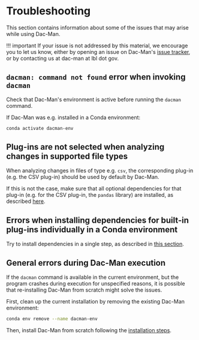 # Troubleshooting

This section contains information about some of the issues that may arise while using Dac-Man.

!!! important
    If your issue is not addressed by this material, we encourage you to let us know, either by opening an issue on Dac-Man's [issue tracker](https://github.com/deduce-dev/dac-man/issues), or by contacting us at dac-man at lbl dot gov.

## `dacman: command not found` error when invoking `dacman`

Check that Dac-Man's environment is active before running the `dacman` command.

If Dac-Man was e.g. installed in a Conda environment:

```sh
conda activate dacman-env
```

## Plug-ins are not selected when analyzing changes in supported file types

When analyzing changes in files of type e.g. `csv`, the corresponding plug-in (e.g. the CSV plug-in) should be used by default by Dac-Man.

If this is not the case, make sure that all optional dependencies for that plug-in (e.g. for the CSV plug-in, the `pandas` library) are installed, as described [here](../install/dependencies/).

## Errors when installing dependencies for built-in plug-ins individually in a Conda environment

Try to install dependencies in a single step, as described in [this section](../install/dependencies/#using-conda).

## General errors during Dac-Man execution

If the `dacman` command is available in the current environment,
but the program crashes during execution for unspecified reasons,
it is possible that re-installing Dac-Man from scratch might solve the issues.

First, clean up the current installation by removing the existing Dac-Man environment:

```sh
conda env remove --name dacman-env
```

Then, install Dac-Man from scratch following the [installation steps](../install/).
